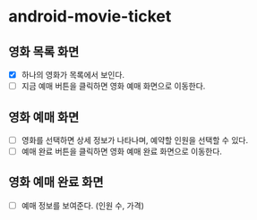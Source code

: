 # android-movie-ticket

## 영화 목록 화면
- [x] 하나의 영화가 목록에서 보인다.
- [ ] 지금 예매 버튼을 클릭하면 영화 예매 화면으로 이동한다.
## 영화 예매 화면
- [ ] 영화를 선택하면 상세 정보가 나타나며, 예약할 인원을 선택할 수 있다.
- [ ] 예매 완료 버튼을 클릭하면 영화 예매 완료 화면으로 이동한다.
## 영화 예매 완료 화면
- [ ] 예매 정보를 보여준다. (인원 수, 가격)
